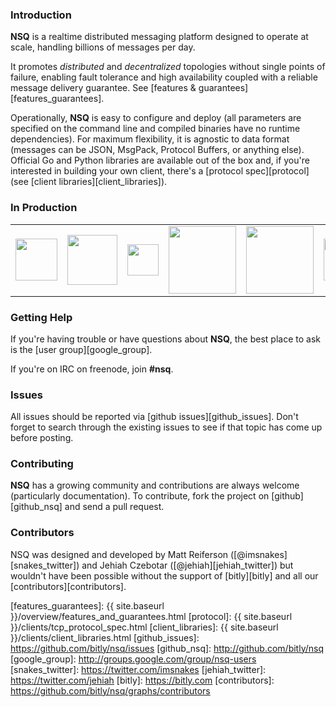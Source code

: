 ### Introduction

**NSQ** is a realtime distributed messaging platform designed to operate at scale, handling
billions of messages per day.

It promotes *distributed* and *decentralized* topologies without single points of failure,
enabling fault tolerance and high availability coupled with a reliable message delivery
guarantee.  See [features & guarantees][features_guarantees].

Operationally, **NSQ** is easy to configure and deploy (all parameters are specified on the command
line and compiled binaries have no runtime dependencies). For maximum flexibility, it is agnostic to
data format (messages can be JSON, MsgPack, Protocol Buffers, or anything else). Official Go and
Python libraries are available out of the box and, if you're interested in building your own client,
there's a [protocol spec][protocol] (see [client libraries][client_libraries]).

### In Production

<center><table class="production"><tr>
<td><a href="http://bitly.com"><img src="{{ site.baseurl }}/static/img/bitly_logo.png" width="67"/></a></td>
<td><a href="http://life360.com"><img src="{{ site.baseurl }}/static/img/life360_logo.png" width="80"/></a></td>
<td><a href="http://hailocab.com"><img src="{{ site.baseurl }}/static/img/hailo_logo.png" width="50"/></a></td>
<td><a href="http://simplereach.com"><img src="{{ site.baseurl }}/static/img/simplereach_logo.png" width="108"/></a></td>

<td><a href="http://moz.com"><img src="{{ site.baseurl }}/static/img/moz_logo.png" width="108"/></a></td>
<td><a href="http://path.com"><img src="{{ site.baseurl }}/static/img/path_logo.png" width="67"/></a></td>
<td><a href="http://trendrr.com"><img src="{{ site.baseurl }}/static/img/trendrr_logo.png" width="77"/></a></td>
<td><a href="http://energyhub.com"><img src="{{ site.baseurl }}/static/img/energyhub_logo.png" width="80"/></a></td>
</tr></table></center>

### Getting Help

If you're having trouble or have questions about **NSQ**, the best place to ask is the [user
group][google_group].

If you're on IRC on freenode, join **#nsq**.

### Issues

All issues should be reported via [github issues][github_issues]. Don't forget to search through the
existing issues to see if that topic has come up before posting.

### Contributing

**NSQ** has a growing community and contributions are always welcome (particularly documentation).
To contribute, fork the project on [github][github_nsq] and send a pull request.

### Contributors

NSQ was designed and developed by Matt Reiferson ([@imsnakes][snakes_twitter]) and Jehiah Czebotar
([@jehiah][jehiah_twitter]) but wouldn't have been possible without the support of [bitly][bitly]
and all our [contributors][contributors].

[features_guarantees]: {{ site.baseurl }}/overview/features_and_guarantees.html
[protocol]: {{ site.baseurl }}/clients/tcp_protocol_spec.html
[client_libraries]: {{ site.baseurl }}/clients/client_libraries.html
[github_issues]: https://github.com/bitly/nsq/issues
[github_nsq]: http://github.com/bitly/nsq
[google_group]: http://groups.google.com/group/nsq-users
[snakes_twitter]: https://twitter.com/imsnakes
[jehiah_twitter]: https://twitter.com/jehiah
[bitly]: https://bitly.com
[contributors]: https://github.com/bitly/nsq/graphs/contributors

